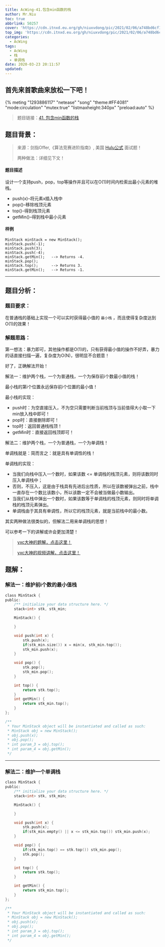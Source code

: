 ```yaml
---
title: AcWing-41.包含min函数的栈
author: Mr.Niu
toc: true
abbrlink: 50257
cover: 'https://cdn.itnxd.eu.org/gh/niuxvdong/pic/2021/02/06/a748bd6cf1ce9794a730ee2ac026ca16.png'
top_img: 'https://cdn.itnxd.eu.org/gh/niuxvdong/pic/2021/02/06/a748bd6cf1ce9794a730ee2ac026ca16.png'
categories:
  - AcWing
tags:
  - AcWing
  - 栈
  - 单调栈
date: 2020-03-23 20:11:57
updated:
---
```








## 首先来首歌曲来放松一下吧！

{% meting "1293886117" "netease" "song" "theme:#FF4081" "mode:circulation" "mutex:true" "listmaxheight:340px" "preload:auto"  %}



> 题目链接：[41. 包含min函数的栈](https://www.acwing.com/problem/content/90/)



## 题目背景：



> 来源：剑指Offer,《算法竞赛进阶指南》, 美国 [Hulu公式](https://baike.baidu.com/item/HULU/5441661?fr=aladdin) 面试题！
>
> 两种做法：详细见下文！

#### 题目描述



设计一个支持push，pop，top等操作并且可以在O(1)时间内检索出最小元素的堆栈。

- push(x)–将元素x插入栈中
- pop()–移除栈顶元素
- top()–得到栈顶元素
- getMin()–得到栈中最小元素

#### 样例

```
MinStack minStack = new MinStack();
minStack.push(-1);
minStack.push(3);
minStack.push(-4);
minStack.getMin();   --> Returns -4.
minStack.pop();
minStack.top();      --> Returns 3.
minStack.getMin();   --> Returns -1.
```



---



## 题目分析：

### 题目要求：



在普通栈的基础上实现一个可以实时获得最小值的 `最小栈` ，而且使得复杂度达到O(1)的效果！

### 解题思路：



第一想法：暴力即可，其他操作都是O(1)的，只有获得最小值的操作不好弄，暴力的话直接扫描一遍，复杂度为O(N)，很明显不合题意！



好了，正确解法开始！



解法一：维护两个栈，一个为普通栈，一个为保存前i个数最小值的栈！

最小栈的第i个位置永远保存前i个位置的最小值！

最小栈的实现：

- push时：为空直接压入，不为空只需要判断当前栈顶与当前值得大小取一下min放入栈中即可！
- pop时：直接删除即可！
- top时：返回普通栈栈顶！
- getMin时：直接返回栈顶即可！



解法二：维护两个栈，一个为普通栈，一个为单调栈！

单调栈就是：简而言之：就是具有单调性的栈！



单调栈的实现：

- 当我们向栈中压入一个数时，如果该数 <= 单调栈的栈顶元素，则将该数同时压入单调栈中；
- 否则，不压入，这是由于栈具有先进后出性质，所以在该数被弹出之前，栈中一直存在一个数比该数小，所以该数一定不会被当做最小数输出。
- 当我们从栈中弹出一个数时，如果该数等于单调栈的栈顶元素，则同时将单调栈的栈顶元素弹出。
- 单调栈由于其具有单调性，所以它的栈顶元素，就是当前栈中的最小数。

其实两种做法很类似的，但解法二用来单调栈的思想！

可以参考一下的讲解或许会更加清楚！

> [yxc大神的题解，点击这里！](https://www.acwing.com/solution/AcWing/content/749/)
>
> [yxc大神的视频讲解，点击这里！](https://www.acwing.com/activity/content/problem/content/362/1/)

## 题解：



### 解法一：维护前i个数的最小值栈





```c
class MinStack {
public:
    /** initialize your data structure here. */
    stack<int> stk, stk_min;

    MinStack() {

    }

    void push(int x) {
        stk.push(x);
        if(stk_min.size()) x = min(x, stk_min.top());
        stk_min.push(x);
    }

    void pop() {
        stk.pop();
        stk_min.pop();
    }

    int top() {
        return stk.top();
    }
    int getMin() {
        return stk_min.top();
    }
};

/**
 * Your MinStack object will be instantiated and called as such:
 * MinStack obj = new MinStack();
 * obj.push(x);
 * obj.pop();
 * int param_3 = obj.top();
 * int param_4 = obj.getMin();
 */
```



---



### 解法二：维护一个单调栈





```c
class MinStack {
public:
    /** initialize your data structure here. */
    stack<int> stk, stk_min;

    MinStack() {

    }

    void push(int x) {
        stk.push(x);
        if(stk_min.empty() || x <= stk_min.top()) stk_min.push(x);
    }

    void pop() {
        if(stk_min.top() == stk.top()) stk_min.pop();
        stk.pop();
    }

    int top() {
        return stk.top();
    }

    int getMin() {
        return stk_min.top();
    }
};

/**
 * Your MinStack object will be instantiated and called as such:
 * MinStack obj = new MinStack();
 * obj.push(x);
 * obj.pop();
 * int param_3 = obj.top();
 * int param_4 = obj.getMin();
 */

```

